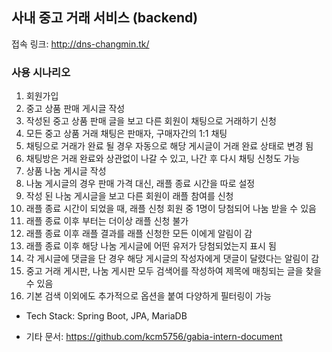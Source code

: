 ## 사내 중고 거래 서비스 (backend)

접속 링크: http://dns-changmin.tk/

### 사용 시나리오
1. 회원가입
2. 중고 상품 판매 게시글 작성
3. 작성된 중고 상품 판매 글을 보고 다른 회원이 채팅으로 거래하기 신청
4. 모든 중고 상품 거래 채팅은 판매자, 구매자간의 1:1 채팅
5. 채팅으로 거래가 완료 될 경우 자동으로 해당 게시글이 거래 완료 상태로 변경 됨
6. 채팅방은 거래 완료와 상관없이 나갈 수 있고, 나간 후 다시 채팅 신청도 가능
7. 상품 나눔 게시글 작성
8. 나눔 게시글의 경우 판매 가격 대신, 래플 종료 시간을 따로 설정
9. 작성 된 나눔 게시글을 보고 다른 회원이 래플 참여를 신청
10. 래플 종료 시간이 되었을 때, 래플 신청 회원 중 1명이 당첨되어 나눔 받을 수 있음
11. 래플 종료 이후 부터는 더이상 래플 신청 불가
12. 래플 종료 이후 래플 결과를 래플 신청한 모든 이에게 알림이 감
13. 래플 종료 이후 해당 나눔 게시글에 어떤 유저가 당첨되었는지 표시 됨
14. 각 게시글에 댓글을 단 경우 해당 게시글의 작성자에게 댓글이 달렸다는 알림이 감
15. 중고 거래 게시판, 나눔 게시판 모두 검색어를 작성하여 제목에 매칭되는 글을 찾을 수 있음
16. 기본 검색 이외에도 추가적으로 옵션을 붙여 다양하게 필터링이 가능

- Tech Stack: Spring Boot, JPA, MariaDB

- 기타 문서: https://github.com/kcm5756/gabia-intern-document
